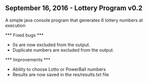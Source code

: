 September 16, 2016 - Lottery Program v0.2
------------------------------------------------------------------------
A simple java console program that generates 6 lottery numbers at execution

*** Fixed bugs *** 
* 0s are now excluded from the output.
* Duplicate numbers are excluded from the output.

*** Improvements ***
* Ability to choose Lotto or PowerBall numbers
* Results are now saved in the res/results.txt file 
